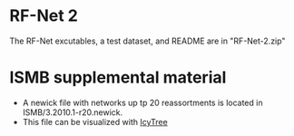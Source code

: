 # RF-Net 2
The RF-Net excutables, a test dataset, and README are in "RF-Net-2.zip"

# ISMB supplemental material
* A newick file with networks up tp 20 reassortments is located in ISMB/3.2010.1-r20.newick.
* This file can be visualized with [IcyTree](http://icytree.org)
